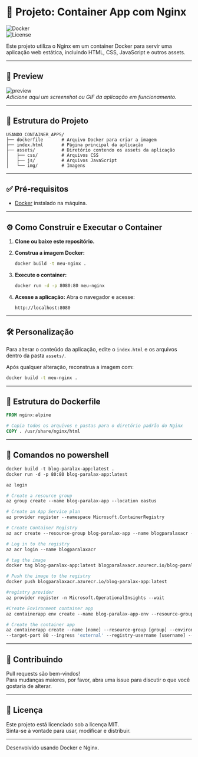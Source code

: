 
# 🚀 Projeto: Container App com Nginx

![Docker](https://img.shields.io/badge/docker-ready-blue)  
![License](https://img.shields.io/badge/license-MIT-green)

Este projeto utiliza o Nginx em um container Docker para servir uma aplicação web estática, incluindo HTML, CSS, JavaScript e outros assets.

---

## 📸 Preview

![preview](./assets/img/preview.png)  
*Adicione aqui um screenshot ou GIF da aplicação em funcionamento.*

---

## 📁 Estrutura do Projeto

```
USANDO_CONTAINER_APPS/
├── dockerfile       # Arquivo Docker para criar a imagem
├── index.html       # Página principal da aplicação
├── assets/          # Diretório contendo os assets da aplicação
│   ├── css/         # Arquivos CSS
│   ├── js/          # Arquivos JavaScript
│   └── img/         # Imagens
```

---

## ✅ Pré-requisitos

- [Docker](https://www.docker.com/) instalado na máquina.

---

## ⚙️ Como Construir e Executar o Container

1. **Clone ou baixe este repositório.**

2. **Construa a imagem Docker:**
   ```bash
   docker build -t meu-nginx .
   ```

3. **Execute o container:**
   ```bash
   docker run -d -p 8080:80 meu-nginx
   ```

4. **Acesse a aplicação:**
   Abra o navegador e acesse:
   ```
   http://localhost:8080
   ```

---

## 🛠 Personalização

Para alterar o conteúdo da aplicação, edite o `index.html` e os arquivos dentro da pasta `assets/`.

Após qualquer alteração, reconstrua a imagem com:
```bash
docker build -t meu-nginx .
```

---

## 📄 Estrutura do Dockerfile

```dockerfile
FROM nginx:alpine

# Copia todos os arquivos e pastas para o diretório padrão do Nginx
COPY . /usr/share/nginx/html
```

---
## 📄 Comandos no powershell

```dockerfile
docker build -t blog-paralax-app:latest .
docker run -d -p 80:80 blog-paralax-app:latest

az login

# Create a resource group
az group create --name blog-paralax-app --location eastus

# Create an App Service plan
az provider register --namespace Microsoft.ContainerRegistry

# Create Container Registry
az acr create --resource-group blog-paralax-app --name blogparalaxacr --sku Basic

# Log in to the registry
az acr login --name blogparalaxacr

# tag the image
docker tag blog-paralax-app:latest blogparalaxacr.azurecr.io/blog-paralax-app:latest

# Push the image to the registry
docker push blogparalaxacr.azurecr.io/blog-paralax-app:latest

#registry provider
az provider register -n Microsoft.OperationalInsights --wait

#Create Environment container app
az containerapp env create --name blog-paralax-app-env --resource-group blog-paralax-app --location eastus

# Create the container app
az containerapp create --name [nome] --resource-group [group] --environment [.env] --image [image].azurecr.io/[container]:latest
--target-port 80 --ingress 'external' --registry-username [username] --registry-password [pwd] --registry-server [image].azurecr.io
```

---

## 🙌 Contribuindo

Pull requests são bem-vindos!  
Para mudanças maiores, por favor, abra uma issue para discutir o que você gostaria de alterar.

---

## 📝 Licença

Este projeto está licenciado sob a licença MIT.  
Sinta-se à vontade para usar, modificar e distribuir.

---

Desenvolvido usando Docker e Nginx.
